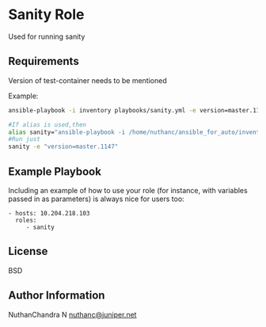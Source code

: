 Sanity Role
=========

Used for running sanity

Requirements
------------

Version of test-container needs to be mentioned

Example: 
```bash
ansible-playbook -i inventory playbooks/sanity.yml -e version=master.1147

#If alias is used,then
alias sanity="ansible-playbook -i /home/nuthanc/ansible_for_auto/inventory /home/nuthanc/ansible_for_auto/playbooks/sanity.yml"
#Run just
sanity -e "version=master.1147"
```
Example Playbook
----------------

Including an example of how to use your role (for instance, with variables passed in as parameters) is always nice for users too:

    - hosts: 10.204.218.103
      roles:
         - sanity

License
-------

BSD

Author Information
------------------

NuthanChandra N
nuthanc@juniper.net

